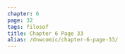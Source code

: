 ```yaml
---
chapter: 6
page: 32
tags: filosof
title: Chapter 6 Page 33
alias: /dnwcomic/chapter-6-page-33/
---
```

